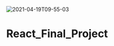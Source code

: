 ![2021-04-19T09-55-03](https://user-images.githubusercontent.com/70956757/115218509-e93e9300-a106-11eb-92d5-1f97a0f3d179.gif)

# React_Final_Project




